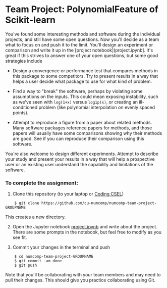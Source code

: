 # Team Project:  PolynomialFeature of Scikit-learn

You've found some interesting methods and software during the individual
projects, and still have some open questions.  Now you'll decide as a team what
to focus on and push it to the limit.  You'll design an experiment or comparison
and write it up in the [project notebook](project.ipynb].  It's great if this
strives to answer one of your open questions, but some good strategies include

* Design a convergence or performance test that compares methods in this package
  to some competitors.  Try to present results in a way that helps a user decide
  what package to use for what kind of problem.
  
* Find a way to "break" the software, perhaps by violating some assumptions on
  the inputs.  This could mean exposing instability, such as we've seen with
  `log(1+x)` versus `log1p(x)`, or creating an ill-conditioned problem (like
  polynomial interpolation on evenly spaced points).
  
* Attempt to reproduce a figure from a paper about related methods.  Many
  software packages reference papers for methods, and those papers will usually
  have some comparisons showing why their methods are good.  See if you can
  reproduce their comparison using this software.
  
You're also welcome to design different experiments.  Attempt to describe your
study and present your results in a way that will help a prospective user or an
existing user understand the capability and limitations of the software.

### To complete the assignment:

1. Clone this repository (to your laptop or [Coding CSEL](https://coding.csel.io))
```
    $ git clone https://github.com/cu-numcomp/numcomp-team-project-GROUPNAME
```
   This creates a new directory.

2. Open the Jupyter notebook [project.ipynb](project.ipynb) and write about the project.
   There are some prompts in the notebook, but feel free to modify as you see fit.

3. Commit your changes in the terminal and push
```
    $ cd numcomp-team-project-GROUPNAME
    $ git commit -am done
    $ git push
```

Note that you'll be collaborating with your team members and may need to pull
their changes.  This should give you practice collaborating using Git.

